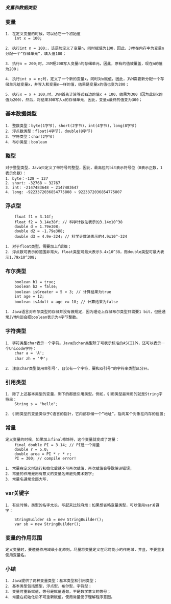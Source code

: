 ***变量和数据类型***

### 变量

	1. 在定义变量的时候，可以给它一个初始值
		int x = 100;

	2. 执行int n = 100;，该语句定义了变量n，同时赋值为100，因此，JVM在内存中为变量n分配一个“存储单元”，填入值100；

	3. 执行n = 200;时，JVM把200写入变量n的存储单元，因此，原有的值被覆盖，现在n的值为200；

	4. 执行int x = n;时，定义了一个新的变量x，同时对x赋值，因此，JVM需要新分配一个存储单元给变量x，并写入和变量n一样的值，结果是变量x的值也变为200；

	5. 执行x = x + 100;时，JVM首先计算等式右边的值x + 100，结果为300（因为此刻x的值为200），然后，将结果300写入x的存储单元，因此，变量x最终的值变为300；

### 基本数据类型
	1. 整数类型：byte(1字节)，short(2字节)，int(4字节)，long(8字节)
	2. 浮点数类型：float(4字节)，double(8字节)
	3. 字符类型：char(2字节)
	4. 布尔类型：boolean


### 整型
	对于整型类型，Java只定义了带符号的整型，因此，最高位的bit表示符号位（0表示正数，1表示负数）：
	1. byte：-128 ~ 127
	2. short: -32768 ~ 32767
	3. int: -2147483648 ~ 2147483647
	4. long: -9223372036854775808 ~ 9223372036854775807

### 浮点型
		float f1 = 3.14f;
		float f2 = 3.14e38f; // 科学计数法表示的3.14x10^38
		double d = 1.79e308;
		double d2 = -1.79e308;
		double d3 = 4.9e-324; // 科学计数法表示的4.9x10^-324

	1. 对于float类型，需要加上f后缀；
	2. 浮点数可表示的范围非常大，float类型可最大表示3.4x10^38，而double类型可最大表示1.79x10^308;

### 布尔类型
		boolean b1 = true;
		boolean b2 = false;
		boolean isGreater = 5 > 3; // 计算结果为true
		int age = 12;
		boolean isAdult = age >= 18; // 计算结果为false

	1. Java语言对布尔类型的存储并没有做规定，因为理论上存储布尔类型只需要1 bit，但是通常JVM内部会把boolean表示为4字节整数。

### 字符类型
	1. 字符类型char表示一个字符。Java的char类型除了可表示标准的ASCII外，还可以表示一个Unicode字符：
		char a = 'A';
		char zh = '中';

	2. 注意char类型使用单引号'，且仅有一个字符，要和双引号"的字符串类型区分开。

### 引用类型
	1. 除了上述基本类型的变量，剩下的都是引用类型。例如，引用类型最常用的就是String字符串：
		String s = "hello";

	2. 引用类型的变量类似于C语言的指针，它内部存储一个“地址”，指向某个对象在内存的位置;

### 常量
	定义变量的时候，如果加上final修饰符，这个变量就变成了常量：
		final double PI = 3.14; // PI是一个常量
		double r = 5.0;
		double area = PI * r * r;
		PI = 300; // compile error!

	1. 常量在定义时进行初始化后就不可再次赋值，再次赋值会导致编译错误;
	2. 常量的作用是用有意义的变量名来避免魔术数字;
	3. 常量名通常全部大写.

### var关键字

	1. 有些时候，类型的名字太长，写起来比较麻烦；如果想省略变量类型，可以使用var关键字：

		StringBuilder sb = new StringBuilder();
		var sb = new StringBuilder();

### 变量的作用范围
	定义变量时，要遵循作用域最小化原则，尽量将变量定义在尽可能小的作用域，并且，不要重复使用变量名。


### 小结

	1. Java提供了两种变量类型：基本类型和引用类型；
	2. 基本类型包括整型，浮点型，布尔型，字符型；
	3. 变量可重新赋值，等号是赋值语句，不是数学意义的等号；
	4. 常量在初始化后不可重新赋值，使用常量便于理解程序意图。








